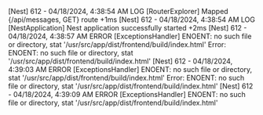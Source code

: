 [Nest] 612  - 04/18/2024, 4:38:54 AM     LOG [RouterExplorer] Mapped {/api/messages, GET} route +1ms
[Nest] 612  - 04/18/2024, 4:38:54 AM     LOG [NestApplication] Nest application successfully started +2ms
[Nest] 612  - 04/18/2024, 4:38:57 AM   ERROR [ExceptionsHandler] ENOENT: no such file or directory, stat '/usr/src/app/dist/frontend/build/index.html'
Error: ENOENT: no such file or directory, stat '/usr/src/app/dist/frontend/build/index.html'
[Nest] 612  - 04/18/2024, 4:39:03 AM   ERROR [ExceptionsHandler] ENOENT: no such file or directory, stat '/usr/src/app/dist/frontend/build/index.html'
Error: ENOENT: no such file or directory, stat '/usr/src/app/dist/frontend/build/index.html'
[Nest] 612  - 04/18/2024, 4:39:09 AM   ERROR [ExceptionsHandler] ENOENT: no such file or directory, stat '/usr/src/app/dist/frontend/build/index.html'